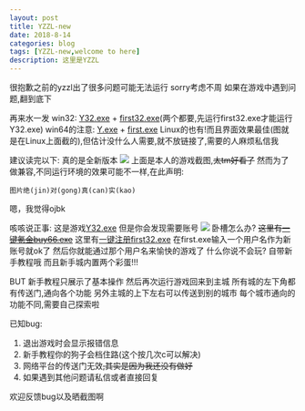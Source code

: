 ```yaml
---
layout: post
title: YZZL-new
date: 2018-8-14
categories: blog
tags: [YZZL-new,welcome to here]
description: 这里是YZZL
---
```


很抱歉之前的yzzl出了很多问题可能无法运行
sorry考虑不周
如果在游戏中遇到问题,翻到底下

再来水一发
win32:
[Y32.exe](https://pan.baidu.com/s/1YZtywkeoWTwbk6W3PHInJQ) + [first32.exe](https://pan.baidu.com/s/1-ERqSWFbQQNKao4RVG5Wgw)(两个都要,先运行first32.exe才能运行Y32.exe)
win64的注意:
[Y.exe](https://pan.baidu.com/s/1Xea43d7yrzQYCh3ZWGPQ5g) + [first.exe](https://pan.baidu.com/s/1vuqWm0QQjf8hoORkz2Lanw)
Linux的也有!而且界面效果最佳(图就是在Linux上面截的),但估计没什么人需要,就不放链接了,需要的人麻烦私信我

建议读完以下:
真的是全新版本
![](https://i.loli.net/2018/08/12/5b6fcb953831e.png)
上面是本人的游戏截图,~~太tm好看了~~
然而为了做兼容,不同运行环境的效果可能不一样,在此声明:
```
图片绝(jin)对(gong)真(can)实(kao)
```
嗯，我觉得ojbk

咳咳说正事:
这是游戏[Y32.exe](https://pan.baidu.com/s/1YZtywkeoWTwbk6W3PHInJQ)
但是你会发现需要账号
![](https://i.loli.net/2018/08/12/5b6fd0c8950d0.png)
卧槽怎么办?
~~这里有[一键氪金buy66.exe](http://baidu.physton.com/?q=%E4%B8%80%E9%94%AE%E6%B0%AA%E9%87%91)~~
这里有[一键注册first32.exe](https://pan.baidu.com/s/1-ERqSWFbQQNKao4RVG5Wgw)
在first.exe输入一个用户名作为新账号就ok了
然后你就能通过那个用户名来愉快的游戏了
什么你说不会玩?
自带新手教程哦
而且新手城内置两个彩蛋!!!

BUT
新手教程只展示了基本操作
然后再次运行游戏回来到主城
所有城的左下角都有传送门,通向各个功能
另外主城的上下左右可以传送到别的城市
每个城市通向的功能不同,需要自己探索啦

已知bug:

1. 退出游戏时会显示报错信息
2. 新手教程你的狗子会档住路(这个按几次c可以解决)
3. 网络平台的传送门无效~~,其实是因为我还没有做好~~
3. 如果遇到其他问题请私信或者直接回复

欢迎反馈bug以及晒截图啊

